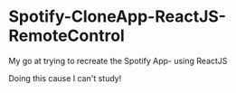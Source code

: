 # Spotify-CloneApp-ReactJS-RemoteControl
My go at trying to recreate the Spotify App- using ReactJS

Doing this cause I can't study!
